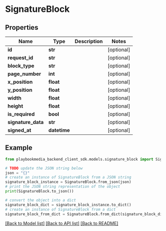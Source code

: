 # SignatureBlock


## Properties

Name | Type | Description | Notes
------------ | ------------- | ------------- | -------------
**id** | **str** |  | [optional] 
**request_id** | **str** |  | [optional] 
**block_type** | **str** |  | [optional] 
**page_number** | **int** |  | [optional] 
**x_position** | **float** |  | [optional] 
**y_position** | **float** |  | [optional] 
**width** | **float** |  | [optional] 
**height** | **float** |  | [optional] 
**is_required** | **bool** |  | [optional] 
**signature_data** | **str** |  | [optional] 
**signed_at** | **datetime** |  | [optional] 

## Example

```python
from playbookmedia_backend_client_sdk.models.signature_block import SignatureBlock

# TODO update the JSON string below
json = "{}"
# create an instance of SignatureBlock from a JSON string
signature_block_instance = SignatureBlock.from_json(json)
# print the JSON string representation of the object
print(SignatureBlock.to_json())

# convert the object into a dict
signature_block_dict = signature_block_instance.to_dict()
# create an instance of SignatureBlock from a dict
signature_block_from_dict = SignatureBlock.from_dict(signature_block_dict)
```
[[Back to Model list]](../README.md#documentation-for-models) [[Back to API list]](../README.md#documentation-for-api-endpoints) [[Back to README]](../README.md)


